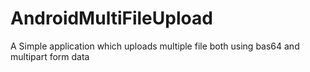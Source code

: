 # AndroidMultiFileUpload
A Simple application which uploads multiple file both using bas64 and multipart form data
